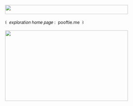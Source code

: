 <img width="400" height="30" src="https://middlepot.com/img/lacey.png">\
  \
 ‌ ‌ ‌ ‌ ‌ ‌ ‌ ‌ ‌ ‌ ‌꒰ ‌ 𝑒𝑥𝑝𝑙𝑜𝑟𝑎𝑡𝑖𝑜𝑛 ℎ𝑜𝑚𝑒 𝑝𝑎𝑔𝑒 : ‌ pooftie.me ‌ ꒱\
  \
<a href="https://pooftie.me"><img width="400" height="230" src="https://middlepot.com/img/virtual.jpg"></a>
